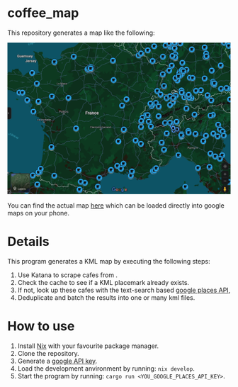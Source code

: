 # coffee_map

This repository generates a map like the following:

![Image cannot be loaded](/assets/example.png)

You can find the actual map [here](https://www.google.com/maps/d/edit?mid=1VM-v9bgc7FdRIzAWzl3ksTIkHcxAlqs&usp=drive_link) which can be loaded directly into google maps on your phone.

# Details
This program generates a KML map by executing the following steps:

1. Use Katana to scrape cafes from [](europeancoffeetrip.com).
1. Check the cache to see if a KML placemark already exists.
1. If not, look up these cafes with the text-search based [google places API](https://developers.google.com/maps/documentation/places/web-service/text-search),
1. Deduplicate and batch the results into one or many kml files.

# How to use
1. Install [Nix](https://nixos.org/) with your favourite package manager.
1. Clone the repository.
1. Generate a [google API key](https://developers.google.com/maps/documentation/places/web-service/get-api-key).
1. Load the development anvironment by running: `nix develop`.
1. Start the program by running: `cargo run <YOU_GOOGLE_PLACES_API_KEY>`.



